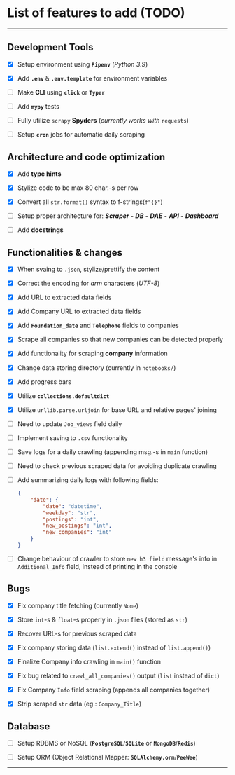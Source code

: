 # List of features to add (TODO)

---

## Development Tools

* [x] Setup environment using **`Pipenv`** (*Python 3.9*)

* [x] Add **`.env`** & **`.env.template`** for environment variables

* [ ] Make **CLI** using **`click`** or **`Typer`**

* [ ] Add **`mypy`** tests

* [ ] Fully utilize `scrapy` **Spyders** (*currently works with* `requests`)

* [ ] Setup **`cron`** jobs for automatic daily scraping

## Architecture and code optimization

* [x] Add **type hints**

* [x] Stylize code to be max 80 char.-s per row

* [x] Convert all `str.format()` syntax to f-strings(`f"{}"`)

* [ ] Setup proper architecture for:
***Scraper*** - ***DB*** - ***DAE*** - ***API*** - ***Dashboard***

* [ ] Add **docstrings**

## Functionalities & changes

* [x] When svaing to `.json`, stylize/prettify the content

* [x] Correct the encoding for *arm* characters (*UTF-8*)

* [x] Add URL to extracted data fields

* [x] Add Company URL to extracted data fields

* [x] Add **`Foundation_date`** and **`Telephone`** fields to companies

* [x] Scrape all companies so that new companies can be detected properly

* [x] Add functionality for scraping **company** information

* [x] Change data storing directory (currently in `notebooks/`)

* [x] Add progress bars

* [x] Utilize **`collections.defaultdict`**

* [x] Utilize `urllib.parse.urljoin` for base URL and relative pages' joining

* [ ] Need to update `Job_views` field daily

* [ ] Implement saving to `.csv` functionality

* [ ] Save logs for a daily crawling (appending msg.-s in `main` function)

* [ ] Need to check previous scraped data for avoiding duplicate crawling

* [ ] Add summarizing daily logs with following fields:

    ```json
    {
        "date": {
            "date": "datetime",
            "weekday": "str",
            "postings": "int",
            "new_postings": "int",
            "new_companies": "int"
        }
    }
    ```

* [ ] Change behaviour of crawler to store `new h3 field` message's info in
  `Additional_Info` field, instead of printing in the console

## Bugs

* [x] Fix company title fetching (currently `None`)

* [x] Store `int`-s & `float`-s properly in `.json` files (stored as `str`)

* [x] Recover URL-s for previous scraped data

* [x] Fix company storing data (`list.extend()` instead of `list.append()`)

* [x] Finalize Company info crawling in `main()` function

* [x] Fix bug related to `crawl_all_companies()` output (`list` instead of `dict`)

* [x] Fix Company `Info` field scraping (appends all companies together)

* [x] Strip scraped `str` data (eg.: `Company_Title`)

## Database

* [ ] Setup RDBMS or NoSQL (**`PostgreSQL`**/**`SQLite`** or **`MongoDB`**/**`Redis`**)

* [ ] Setup ORM (Object Relational Mapper: **`SQLAlchemy.orm`**/**`PeeWee`**)

---

